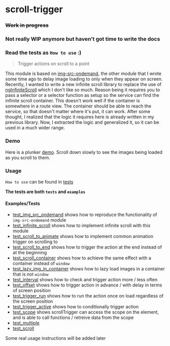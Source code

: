 # scroll-trigger
### ~~Work in progress~~
### Not really WIP anymore but haven't got time to write the docs
### Read the tests as `How to use` :)

> Trigger actions on scroll to a point

This module is based on [img-src-ondemand][1], the other module that I wrote
some time ago to delay image loading to only when they appear on screen.
Recently, I wanted to write a new infinite scroll library to replace the use of
[ngInfiniteScroll][2] which I don't like so much. Reason being it requires you
to pass a selector or a selector function as setup so the service can find the
infinite scroll container. This doesn't work well if the container is somewhere
in a route view. The container should be able to reach the service, so that
doesn't matter where it's put, it can work. After some thought, I realized that
the logic it requires here is already written in my previous library. Now, I
extracted the logic and generalized it, so it can be used in a much wider range.

### Demo
Here is a plunker [demo][3]. Scroll down slowly to see the images being loaded as you scroll to them.

### Usage

`How to use` can be found in [tests][4]

**The tests are both `tests` and `examples`**

#### Examples/Tests
- [test_img_src_ondemand](https://github.com/princemaple/scroll-trigger/blob/master/test/test_img_src_ondemand.html)
shows how to reproduce the functionality of `img-src-ondemand` module
- [test_infinite_scroll](https://github.com/princemaple/scroll-trigger/blob/master/test/test_infinite_scroll.html)
shows how to implement infinite scroll with this module
- [test_scroll_to_animate](https://github.com/princemaple/scroll-trigger/blob/master/test/test_scroll_to_animate.html)
shows how to implement common animation trigger on scrolling to
- [test_scroll_to_end](https://github.com/princemaple/scroll-trigger/blob/master/test/test_scroll_to_end.html)
shows how to trigger the action at the end instead of at the beginning
- [test_scroll_container](https://github.com/princemaple/scroll-trigger/blob/master/test/test_scroll_container.html)
shows how to achieve the same effect with a container instead of `window`
- [test_lazy_img_in_container](https://github.com/princemaple/scroll-trigger/blob/master/test/test_lazy_img_in_container.html) shows how to lazy load images in a container that is not `window`
- [test_interval](https://github.com/princemaple/scroll-trigger/blob/master/test/test_interval.html) shows how to check and trigger action more / less often
- [test_offset](https://github.com/princemaple/scroll-trigger/blob/master/test/test_offset.html) shows how to trigger action in advance / with delay in terms of screen position
- [test_trigger_run](https://github.com/princemaple/scroll-trigger/blob/master/test/test_trigger_run.html) shows how to run the action once on load regardless of the screen position
- [test_trigger_active](https://github.com/princemaple/scroll-trigger/blob/master/test/test_trigger_active.html) shows how to conditionally trigger action
- [test_scope](https://github.com/princemaple/scroll-trigger/blob/master/test/test_scope.html) shows scrollTrigger can access the scope on the element, and is able to call functions / retreive data from the scope
- [test_multiple](https://github.com/princemaple/scroll-trigger/blob/master/test/test_multiple.html)
- [test_scroll](https://github.com/princemaple/scroll-trigger/blob/master/test/test_scroll.html)

[1]: https://github.com/princemaple/img-src-ondemand
[2]: https://github.com/sroze/ngInfiniteScroll
[3]: http://plnkr.co/edit/1gIyjkJbZEnvOZdD7Teu?p=preview
[4]: https://github.com/princemaple/scroll-trigger/tree/master/test

Some real usage instructions will be added later
